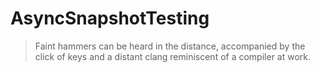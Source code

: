 # AsyncSnapshotTesting

> Faint hammers can be heard in the distance, accompanied by the click of keys and a distant clang reminiscent of a compiler at work.

